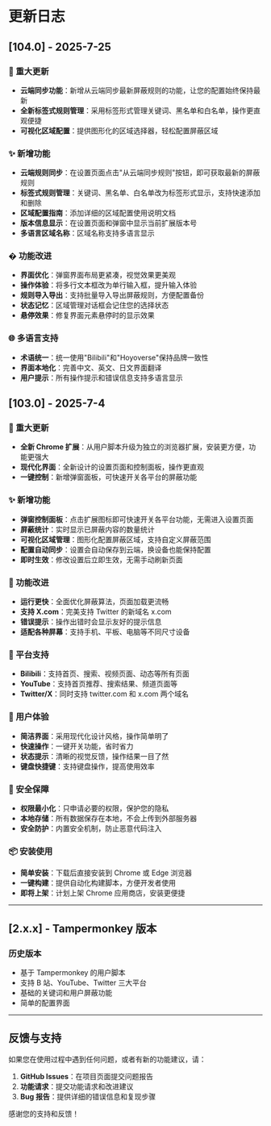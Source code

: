 # 更新日志

## [104.0] - 2025-7-25

### 🎉 重大更新

- **云端同步功能**：新增从云端同步最新屏蔽规则的功能，让您的配置始终保持最新
- **全新标签式规则管理**：采用标签形式管理关键词、黑名单和白名单，操作更直观便捷
- **可视化区域配置**：提供图形化的区域选择器，轻松配置屏蔽区域

### ✨ 新增功能

- **云端规则同步**：在设置页面点击"从云端同步规则"按钮，即可获取最新的屏蔽规则
- **标签式规则管理**：关键词、黑名单、白名单改为标签形式显示，支持快速添加和删除
- **区域配置指南**：添加详细的区域配置使用说明文档
- **版本信息显示**：在设置页面和弹窗中显示当前扩展版本号
- **多语言区域名称**：区域名称支持多语言显示

### � 功能改进

- **界面优化**：弹窗界面布局更紧凑，视觉效果更美观
- **操作体验**：将多行文本框改为单行输入框，提升输入体验
- **规则导入导出**：支持批量导入导出屏蔽规则，方便配置备份
- **状态记忆**：区域管理对话框会记住您的选择状态
- **悬停效果**：修复界面元素悬停时的显示效果

### 🌐 多语言支持

- **术语统一**：统一使用"Bilibili"和"Hoyoverse"保持品牌一致性
- **界面本地化**：完善中文、英文、日文界面翻译
- **用户提示**：所有操作提示和错误信息支持多语言显示

## [103.0] - 2025-7-4

### 🎉 重大更新

- **全新 Chrome 扩展**：从用户脚本升级为独立的浏览器扩展，安装更方便，功能更强大
- **现代化界面**：全新设计的设置页面和控制面板，操作更直观
- **一键控制**：新增弹窗面板，可快速开关各平台的屏蔽功能

### ✨ 新增功能

- **弹窗控制面板**：点击扩展图标即可快速开关各平台功能，无需进入设置页面
- **屏蔽统计**：实时显示已屏蔽内容的数量统计
- **可视化区域管理**：图形化配置屏蔽区域，支持自定义屏蔽范围
- **配置自动同步**：设置会自动保存到云端，换设备也能保持配置
- **即时生效**：修改设置后立即生效，无需手动刷新页面

### 🔧 功能改进

- **运行更快**：全面优化屏蔽算法，页面加载更流畅
- **支持 X.com**：完美支持 Twitter 的新域名 x.com
- **错误提示**：操作出错时会显示友好的提示信息
- **适配各种屏幕**：支持手机、平板、电脑等不同尺寸设备

### 🎯 平台支持

- **Bilibili**：支持首页、搜索、视频页面、动态等所有页面
- **YouTube**：支持首页推荐、搜索结果、频道页面等
- **Twitter/X**：同时支持 twitter.com 和 x.com 两个域名

### 📱 用户体验

- **简洁界面**：采用现代化设计风格，操作简单明了
- **快速操作**：一键开关功能，省时省力
- **状态提示**：清晰的视觉反馈，操作结果一目了然
- **键盘快捷键**：支持键盘操作，提高使用效率

### 🔐 安全保障

- **权限最小化**：只申请必要的权限，保护您的隐私
- **本地存储**：所有数据保存在本地，不会上传到外部服务器
- **安全防护**：内置安全机制，防止恶意代码注入

### 📦 安装使用

- **简单安装**：下载后直接安装到 Chrome 或 Edge 浏览器
- **一键构建**：提供自动化构建脚本，方便开发者使用
- **即将上架**：计划上架 Chrome 应用商店，安装更便捷

---

## [2.x.x] - Tampermonkey 版本

### 历史版本

- 基于 Tampermonkey 的用户脚本
- 支持 B 站、YouTube、Twitter 三大平台
- 基础的关键词和用户屏蔽功能
- 简单的配置界面

---

## 反馈与支持

如果您在使用过程中遇到任何问题，或者有新的功能建议，请：

1. **GitHub Issues**：在项目页面提交问题报告
2. **功能请求**：提交功能请求和改进建议
3. **Bug 报告**：提供详细的错误信息和复现步骤

感谢您的支持和反馈！

